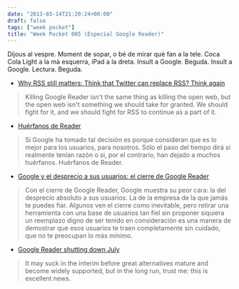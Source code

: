 ```yaml
---
date: "2013-03-14T21:20:24+00:00"
draft: false
tags: ["week pocket"]
title: "Week Pocket 005 (Especial Google Reader)"
---
```

Dijous al vespre. Moment de sopar, o bé de mirar què fan a la tele. Coca Cola Light a la mà esquerra, iPad a la dreta. Insult a Google. Beguda. Insult a Google. Lectura. Beguda.

- [Why RSS still matters: Think that Twitter can replace RSS? Think again](http://www.theverge.com/2013/3/14/4105006/why-rss-still-matters)

 > Killing Google Reader isn't the same thing as killing the open web, but the open web isn't something we should take for granted. We should fight for it, and we should fight for RSS to continue as a part of it.

- [Huérfanos de Reader](http://www.genbeta.com/web/huerfanos-de-reader)

 > Si Google ha tomado tal decisión es porque consideran que es lo mejor para los usuarios, para nosotros. Sólo el paso del tiempo dirá si realmente tenían razón o si, por el contrario, han dejado a muchos huérfanos. Huérfanos de Reader.

- [Google y el desprecio a sus usuarios: el cierre de Google Reader](http://www.enriquedans.com/2013/03/google-y-el-desprecio-a-sus-usuarios-el-cierre-de-google-reader.html)

 > Con el cierre de Google Reader, Google muestra su peor cara: la del desprecio absoluto a sus usuarios. La de la empresa de la que jamás te puedes fiar. Algunos ven el cierre como inevitable, pero retirar una herramienta con una base de usuarios tan fiel sin proponer siquiera un reemplazo digno de ser tenido en consideración es una manera de demostrar que esos usuarios te traen completamente sin cuidado, que no te preocupan lo más mínimo. 

- [Google Reader shutting down July](hhttp://www.marco.org/2013/03/13/google-reader-sunset)

 > It may suck in the interim before great alternatives mature and become widely supported, but in the long run, trust me: this is excellent news.

